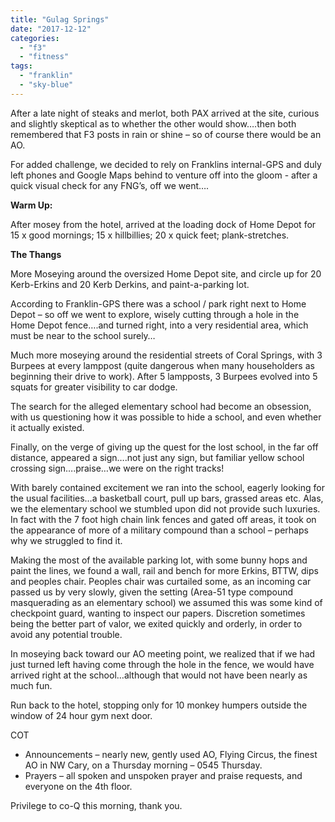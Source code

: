 ```yaml
---
title: "Gulag Springs"
date: "2017-12-12"
categories: 
  - "f3"
  - "fitness"
tags: 
  - "franklin"
  - "sky-blue"
---
```


After a late night of steaks and merlot, both PAX arrived at the site, curious and slightly skeptical as to whether the other would show….then both remembered that F3 posts in rain or shine – so of course there would be an AO.

For added challenge, we decided to rely on Franklins internal-GPS and duly left phones and Google Maps behind to venture off into the gloom - after a quick visual check for any FNG’s, off we went….

**Warm Up:**

After mosey from the hotel, arrived at the loading dock of Home Depot for 15 x good mornings; 15 x hillbillies; 20 x quick feet; plank-stretches.

**The Thangs**

More Moseying around the oversized Home Depot site, and circle up for 20 Kerb-Erkins and 20 Kerb Derkins, and paint-a-parking lot.

According to Franklin-GPS there was a school / park right next to Home Depot – so off we went to explore, wisely cutting through a hole in the Home Depot fence….and turned right, into a very residential area, which must be near to the school surely…

Much more moseying around the residential streets of Coral Springs, with 3 Burpees at every lamppost (quite dangerous when many householders as beginning their drive to work). After 5 lampposts, 3 Burpees evolved into 5 squats for greater visibility to car dodge.

The search for the alleged elementary school had become an obsession, with us questioning how it was possible to hide a school, and even whether it actually existed.

Finally, on the verge of giving up the quest for the lost school, in the far off distance, appeared a sign….not just any sign, but familiar yellow school crossing sign….praise…we were on the right tracks!

With barely contained excitement we ran into the school, eagerly looking for the usual facilities…a basketball court, pull up bars, grassed areas etc. Alas, we the elementary school we stumbled upon did not provide such luxuries. In fact with the 7 foot high chain link fences and gated off areas, it took on the appearance of more of a military compound than a school – perhaps why we struggled to find it.

Making the most of the available parking lot, with some bunny hops and paint the lines, we found a wall, rail and bench for more Erkins, BTTW, dips and peoples chair. Peoples chair was curtailed some, as an incoming car passed us by very slowly, given the setting (Area-51 type compound masquerading as an elementary school) we assumed this was some kind of checkpoint guard, wanting to inspect our papers. Discretion sometimes being the better part of valor, we exited quickly and orderly, in order to avoid any potential trouble.

In moseying back toward our AO meeting point, we realized that if we had just turned left having come through the hole in the fence, we would have arrived right at the school…although that would not have been nearly as much fun.

Run back to the hotel, stopping only for 10 monkey humpers outside the window of 24 hour gym next door.

COT

- Announcements – nearly new, gently used AO, Flying Circus, the finest AO in NW Cary, on a Thursday morning – 0545 Thursday.
- Prayers – all spoken and unspoken prayer and praise requests, and everyone on the 4th floor.

Privilege to co-Q this morning, thank you.
